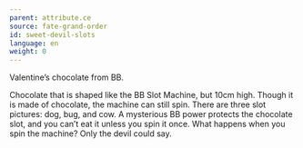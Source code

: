 ```yaml
---
parent: attribute.ce
source: fate-grand-order
id: sweet-devil-slots
language: en
weight: 0
---
```


Valentine’s chocolate from BB.

Chocolate that is shaped like the BB Slot Machine, but 10cm high.
Though it is made of chocolate, the machine can still spin.
There are three slot pictures: dog, bug, and cow.
A mysterious BB power protects the chocolate slot, and you can’t eat it unless you spin it once.
What happens when you spin the machine? Only the devil could say.

